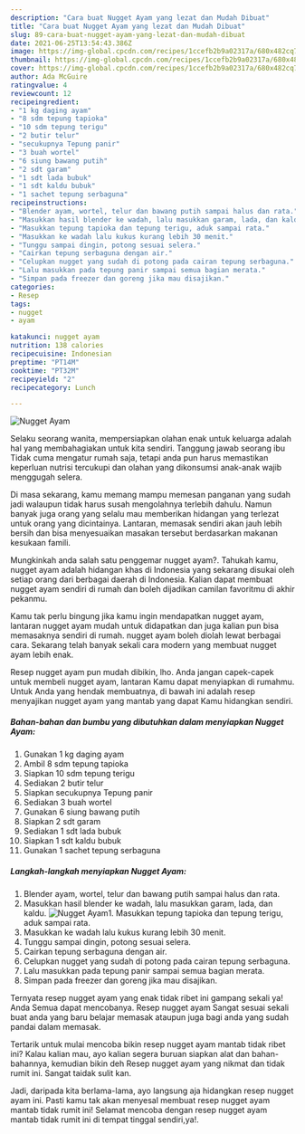 ```yaml
---
description: "Cara buat Nugget Ayam yang lezat dan Mudah Dibuat"
title: "Cara buat Nugget Ayam yang lezat dan Mudah Dibuat"
slug: 89-cara-buat-nugget-ayam-yang-lezat-dan-mudah-dibuat
date: 2021-06-25T13:54:43.386Z
image: https://img-global.cpcdn.com/recipes/1ccefb2b9a02317a/680x482cq70/nugget-ayam-foto-resep-utama.jpg
thumbnail: https://img-global.cpcdn.com/recipes/1ccefb2b9a02317a/680x482cq70/nugget-ayam-foto-resep-utama.jpg
cover: https://img-global.cpcdn.com/recipes/1ccefb2b9a02317a/680x482cq70/nugget-ayam-foto-resep-utama.jpg
author: Ada McGuire
ratingvalue: 4
reviewcount: 12
recipeingredient:
- "1 kg daging ayam"
- "8 sdm tepung tapioka"
- "10 sdm tepung terigu"
- "2 butir telur"
- "secukupnya Tepung panir"
- "3 buah wortel"
- "6 siung bawang putih"
- "2 sdt garam"
- "1 sdt lada bubuk"
- "1 sdt kaldu bubuk"
- "1 sachet tepung serbaguna"
recipeinstructions:
- "Blender ayam, wortel, telur dan bawang putih sampai halus dan rata."
- "Masukkan hasil blender ke wadah, lalu masukkan garam, lada, dan kaldu."
- "Masukkan tepung tapioka dan tepung terigu, aduk sampai rata."
- "Masukkan ke wadah lalu kukus kurang lebih 30 menit."
- "Tunggu sampai dingin, potong sesuai selera."
- "Cairkan tepung serbaguna dengan air."
- "Celupkan nugget yang sudah di potong pada cairan tepung serbaguna."
- "Lalu masukkan pada tepung panir sampai semua bagian merata."
- "Simpan pada freezer dan goreng jika mau disajikan."
categories:
- Resep
tags:
- nugget
- ayam

katakunci: nugget ayam 
nutrition: 138 calories
recipecuisine: Indonesian
preptime: "PT14M"
cooktime: "PT32M"
recipeyield: "2"
recipecategory: Lunch

---
```



![Nugget Ayam](https://img-global.cpcdn.com/recipes/1ccefb2b9a02317a/680x482cq70/nugget-ayam-foto-resep-utama.jpg)

Selaku seorang wanita, mempersiapkan olahan enak untuk keluarga adalah hal yang membahagiakan untuk kita sendiri. Tanggung jawab seorang ibu Tidak cuma mengatur rumah saja, tetapi anda pun harus memastikan keperluan nutrisi tercukupi dan olahan yang dikonsumsi anak-anak wajib menggugah selera.

Di masa  sekarang, kamu memang mampu memesan panganan yang sudah jadi walaupun tidak harus susah mengolahnya terlebih dahulu. Namun banyak juga orang yang selalu mau memberikan hidangan yang terlezat untuk orang yang dicintainya. Lantaran, memasak sendiri akan jauh lebih bersih dan bisa menyesuaikan masakan tersebut berdasarkan makanan kesukaan famili. 



Mungkinkah anda salah satu penggemar nugget ayam?. Tahukah kamu, nugget ayam adalah hidangan khas di Indonesia yang sekarang disukai oleh setiap orang dari berbagai daerah di Indonesia. Kalian dapat membuat nugget ayam sendiri di rumah dan boleh dijadikan camilan favoritmu di akhir pekanmu.

Kamu tak perlu bingung jika kamu ingin mendapatkan nugget ayam, lantaran nugget ayam mudah untuk didapatkan dan juga kalian pun bisa memasaknya sendiri di rumah. nugget ayam boleh diolah lewat berbagai cara. Sekarang telah banyak sekali cara modern yang membuat nugget ayam lebih enak.

Resep nugget ayam pun mudah dibikin, lho. Anda jangan capek-capek untuk membeli nugget ayam, lantaran Kamu dapat menyiapkan di rumahmu. Untuk Anda yang hendak membuatnya, di bawah ini adalah resep menyajikan nugget ayam yang mantab yang dapat Kamu hidangkan sendiri.

<!--inarticleads1-->

##### Bahan-bahan dan bumbu yang dibutuhkan dalam menyiapkan Nugget Ayam:

1. Gunakan 1 kg daging ayam
1. Ambil 8 sdm tepung tapioka
1. Siapkan 10 sdm tepung terigu
1. Sediakan 2 butir telur
1. Siapkan secukupnya Tepung panir
1. Sediakan 3 buah wortel
1. Gunakan 6 siung bawang putih
1. Siapkan 2 sdt garam
1. Sediakan 1 sdt lada bubuk
1. Siapkan 1 sdt kaldu bubuk
1. Gunakan 1 sachet tepung serbaguna




<!--inarticleads2-->

##### Langkah-langkah menyiapkan Nugget Ayam:

1. Blender ayam, wortel, telur dan bawang putih sampai halus dan rata.
1. Masukkan hasil blender ke wadah, lalu masukkan garam, lada, dan kaldu.
<img src="https://img-global.cpcdn.com/steps/f55f1a69cb47263b/160x128cq70/nugget-ayam-langkah-memasak-2-foto.jpg" alt="Nugget Ayam">1. Masukkan tepung tapioka dan tepung terigu, aduk sampai rata.
1. Masukkan ke wadah lalu kukus kurang lebih 30 menit.
1. Tunggu sampai dingin, potong sesuai selera.
1. Cairkan tepung serbaguna dengan air.
1. Celupkan nugget yang sudah di potong pada cairan tepung serbaguna.
1. Lalu masukkan pada tepung panir sampai semua bagian merata.
1. Simpan pada freezer dan goreng jika mau disajikan.




Ternyata resep nugget ayam yang enak tidak ribet ini gampang sekali ya! Anda Semua dapat mencobanya. Resep nugget ayam Sangat sesuai sekali buat anda yang baru belajar memasak ataupun juga bagi anda yang sudah pandai dalam memasak.

Tertarik untuk mulai mencoba bikin resep nugget ayam mantab tidak ribet ini? Kalau kalian mau, ayo kalian segera buruan siapkan alat dan bahan-bahannya, kemudian bikin deh Resep nugget ayam yang nikmat dan tidak rumit ini. Sangat taidak sulit kan. 

Jadi, daripada kita berlama-lama, ayo langsung aja hidangkan resep nugget ayam ini. Pasti kamu tak akan menyesal membuat resep nugget ayam mantab tidak rumit ini! Selamat mencoba dengan resep nugget ayam mantab tidak rumit ini di tempat tinggal sendiri,ya!.

